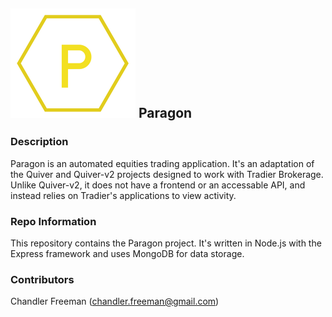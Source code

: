 ## <img src="logo.png" width="200px" height="175px"> Paragon

### Description

Paragon is an automated equities trading application. It's an adaptation of the Quiver and Quiver-v2 projects designed to work with Tradier Brokerage. Unlike Quiver-v2, it does not have a frontend or an accessable API, and instead relies on Tradier's applications to view activity.

### Repo Information 

This repository contains the Paragon project. It's written in Node.js with the Express framework and uses MongoDB for data storage.

### Contributors

Chandler Freeman (chandler.freeman@gmail.com)
